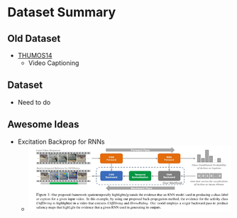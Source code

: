 # Dataset Summary

## Old Dataset

- [THUMOS14](www.baidu.com) 
  - Video Captioning

## Dataset

- Need to do

## Awesome Ideas

- Excitation Backprop for RNNs
  - ![1546580290833](img/1546580290833.png)